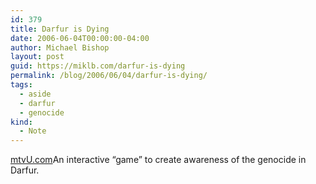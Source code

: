 ```yaml
---
id: 379
title: Darfur is Dying
date: 2006-06-04T00:00:00-04:00
author: Michael Bishop
layout: post
guid: https://miklb.com/darfur-is-dying
permalink: /blog/2006/06/04/darfur-is-dying/
tags:
  - aside
  - darfur
  - genocide
kind:
  - Note
---
```

<p><a href="http://www.darfurisdying.com/">mtvU.com</a>An interactive “game” to create awareness of the genocide in Darfur.</p>